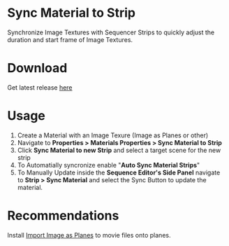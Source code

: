 # Sync Material to Strip

Synchronize Image Textures with Sequencer Strips to quickly adjust the duration and start frame of Image Textures.

# Download
Get latest release [here](https://github.com/NickTiny/Sync-Material-to-Strip/releases/download/v1.0.0/sync_material_to_strip_1_0_0.py)

# Usage
1. Create a Material with an Image Texure (Image as Planes or other)
2. Navigate to **Properties > Materials Properties > Sync Material to Strip** 
3. Click **Sync Material to new Strip** and select a target scene for the new strip
4. To Automatially syncronize enable "**Auto Sync Material Strips**"
5. To Manually Update inside the **Sequence Editor's Side Panel** navigate to **Strip > Sync Material** and select the Sync Button to update the material.

# Recommendations
Install [Import Image as Planes](https://docs.blender.org/manual/en/latest/addons/import_export/images_as_planes.html) to movie files onto planes.
